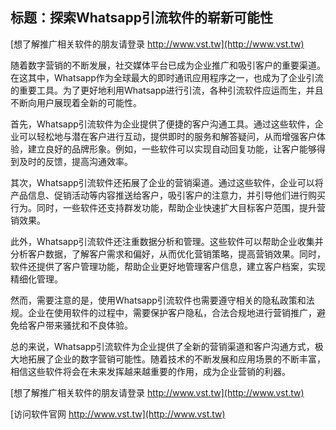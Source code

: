 ## **标题：探索Whatsapp引流软件的崭新可能性**

[想了解推广相关软件的朋友请登录 http://www.vst.tw](http://www.vst.tw)

随着数字营销的不断发展，社交媒体平台已成为企业推广和吸引客户的重要渠道。在这其中，Whatsapp作为全球最大的即时通讯应用程序之一，也成为了企业引流的重要工具。为了更好地利用Whatsapp进行引流，各种引流软件应运而生，并且不断向用户展现着全新的可能性。

首先，Whatsapp引流软件为企业提供了便捷的客户沟通工具。通过这些软件，企业可以轻松地与潜在客户进行互动，提供即时的服务和解答疑问，从而增强客户体验，建立良好的品牌形象。例如，一些软件可以实现自动回复功能，让客户能够得到及时的反馈，提高沟通效率。

其次，Whatsapp引流软件还拓展了企业的营销渠道。通过这些软件，企业可以将产品信息、促销活动等内容推送给客户，吸引客户的注意力，并引导他们进行购买行为。同时，一些软件还支持群发功能，帮助企业快速扩大目标客户范围，提升营销效果。

此外，Whatsapp引流软件还注重数据分析和管理。这些软件可以帮助企业收集并分析客户数据，了解客户需求和偏好，从而优化营销策略，提高营销效果。同时，软件还提供了客户管理功能，帮助企业更好地管理客户信息，建立客户档案，实现精细化管理。

然而，需要注意的是，使用Whatsapp引流软件也需要遵守相关的隐私政策和法规。企业在使用软件的过程中，需要保护客户隐私，合法合规地进行营销推广，避免给客户带来骚扰和不良体验。

总的来说，Whatsapp引流软件为企业提供了全新的营销渠道和客户沟通方式，极大地拓展了企业的数字营销可能性。随着技术的不断发展和应用场景的不断丰富，相信这些软件将会在未来发挥越来越重要的作用，成为企业营销的利器。

[想了解推广相关软件的朋友请登录 http://www.vst.tw](http://www.vst.tw)


[访问软件官网 http://www.vst.tw](http://www.vst.tw)
